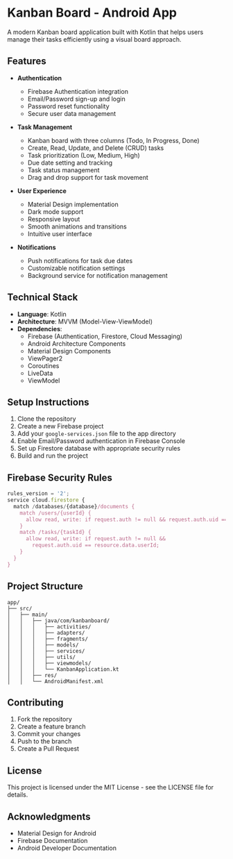 # Kanban Board - Android App

A modern Kanban board application built with Kotlin that helps users manage their tasks efficiently using a visual board approach.

## Features

- **Authentication**
  - Firebase Authentication integration
  - Email/Password sign-up and login
  - Password reset functionality
  - Secure user data management

- **Task Management**
  - Kanban board with three columns (Todo, In Progress, Done)
  - Create, Read, Update, and Delete (CRUD) tasks
  - Task prioritization (Low, Medium, High)
  - Due date setting and tracking
  - Task status management
  - Drag and drop support for task movement

- **User Experience**
  - Material Design implementation
  - Dark mode support
  - Responsive layout
  - Smooth animations and transitions
  - Intuitive user interface

- **Notifications**
  - Push notifications for task due dates
  - Customizable notification settings
  - Background service for notification management

## Technical Stack

- **Language**: Kotlin
- **Architecture**: MVVM (Model-View-ViewModel)
- **Dependencies**:
  - Firebase (Authentication, Firestore, Cloud Messaging)
  - Android Architecture Components
  - Material Design Components
  - ViewPager2
  - Coroutines
  - LiveData
  - ViewModel

## Setup Instructions

1. Clone the repository
2. Create a new Firebase project
3. Add your `google-services.json` file to the app directory
4. Enable Email/Password authentication in Firebase Console
5. Set up Firestore database with appropriate security rules
6. Build and run the project

## Firebase Security Rules

```javascript
rules_version = '2';
service cloud.firestore {
  match /databases/{database}/documents {
    match /users/{userId} {
      allow read, write: if request.auth != null && request.auth.uid == userId;
    }
    match /tasks/{taskId} {
      allow read, write: if request.auth != null && 
        request.auth.uid == resource.data.userId;
    }
  }
}
```

## Project Structure

```
app/
├── src/
│   ├── main/
│   │   ├── java/com/kanbanboard/
│   │   │   ├── activities/
│   │   │   ├── adapters/
│   │   │   ├── fragments/
│   │   │   ├── models/
│   │   │   ├── services/
│   │   │   ├── utils/
│   │   │   ├── viewmodels/
│   │   │   └── KanbanApplication.kt
│   │   ├── res/
│   │   └── AndroidManifest.xml
```

## Contributing

1. Fork the repository
2. Create a feature branch
3. Commit your changes
4. Push to the branch
5. Create a Pull Request

## License

This project is licensed under the MIT License - see the LICENSE file for details.

## Acknowledgments

- Material Design for Android
- Firebase Documentation
- Android Developer Documentation
